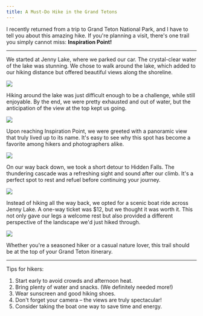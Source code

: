 ```yaml
---
title: A Must-Do Hike in the Grand Tetons
---
```

I recently returned from a trip to Grand Teton National Park, and I have to tell you about this amazing hike. If you're planning a visit, there's one trail you simply cannot miss: **Inspiration Point!**

<hr>

We started at Jenny Lake, where we parked our car. The crystal-clear water of the lake was stunning. We chose to walk around the lake, which added to our hiking distance but offered beautiful views along the shoreline.

<img src=" {{ site.baseurl }} /assets/tetons/2.jpg"/>

Hiking around the lake was just difficult enough to be a challenge, while still enjoyable. By the end, we were pretty exhausted and out of water, but the anticipation of the view at the top kept us going.

<img src=" {{ site.baseurl }} /assets/tetons/5.jpg"/>

Upon reaching Inspiration Point, we were greeted with a panoramic view that truly lived up to its name. It's easy to see why this spot has become a favorite among hikers and photographers alike.

<img src=" {{ site.baseurl }} /assets/tetons/4.jpg"/>

On our way back down, we took a short detour to Hidden Falls. The thundering cascade was a refreshing sight and sound after our climb. It's a perfect spot to rest and refuel before continuing your journey.

<img src=" {{ site.baseurl }} /assets/tetons/3.jpg"/>

Instead of hiking all the way back, we opted for a scenic boat ride across Jenny Lake. A one-way ticket was $12, but we thought it was worth it. This not only gave our legs a welcome rest but also provided a different perspective of the landscape we'd just hiked through. 

<img src=" {{ site.baseurl }} /assets/tetons/1.jpg"/>

Whether you're a seasoned hiker or a casual nature lover, this trail should be at the top of your Grand Teton itinerary.

<hr>

Tips for hikers:

1. Start early to avoid crowds and afternoon heat.
2. Bring plenty of water and snacks. (We definitely needed more!)
3. Wear sunscreen and good hiking shoes.
4. Don't forget your camera – the views are truly spectacular!
5. Consider taking the boat one way to save time and energy.

